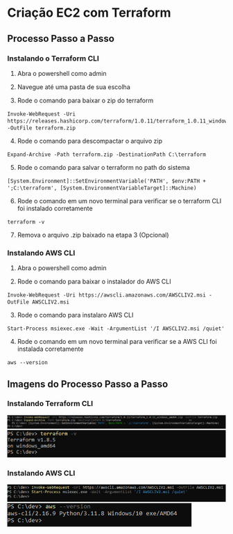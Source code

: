 # Criação EC2 com Terraform

## Processo Passo a Passo

### Instalando o Terraform CLI

1. Abra o powershell como admin

2. Navegue até uma pasta de sua escolha

3. Rode o comando para baixar o zip do terraform

```
Invoke-WebRequest -Uri https://releases.hashicorp.com/terraform/1.0.11/terraform_1.0.11_windows_amd64.zip -OutFile terraform.zip
```

4. Rode o comando para descompactar o arquivo zip

```
Expand-Archive -Path terraform.zip -DestinationPath C:\terraform
```

5. Rode o comando para salvar o terraform no path do sistema

```
[System.Environment]::SetEnvironmentVariable('PATH', $env:PATH + ';C:\terraform', [System.EnvironmentVariableTarget]::Machine)
```

6. Rode o comando em um novo terminal para verificar se o terraform CLI foi instalado corretamente

```
terraform -v
```

7. Remova o arquivo .zip baixado na etapa 3 (Opcional)

### Instalando AWS CLI

1. Abra o powershell como admin

2. Rode o comando para baixar o instalador do AWS CLI

```
Invoke-WebRequest -Uri https://awscli.amazonaws.com/AWSCLIV2.msi -OutFile AWSCLIV2.msi
```

3. Rode o comando para instalaro AWS CLI

```
Start-Process msiexec.exe -Wait -ArgumentList '/I AWSCLIV2.msi /quiet'
```

4. Rode o comando em um novo terminal para verificar se a AWS CLI foi instalada corretamente

```
aws --version
```

## Imagens do Processo Passo a Passo

### Instalando Terraform CLI

![alt text](assets/terraform-cli.png)
![alt text](assets/running-terraform-cli.png)

### Instalando AWS CLI

![alt text](assets/aws-cli.png)
![alt text](assets/running-aws-cli.png)
